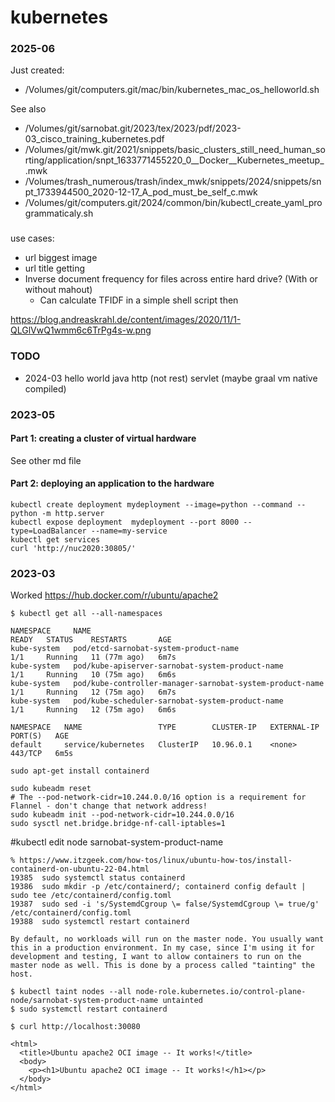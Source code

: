 # kubernetes


### 2025-06
Just created:
* /Volumes/git/computers.git/mac/bin/kubernetes_mac_os_helloworld.sh

See also
* /Volumes/git/sarnobat.git/2023/tex/2023/pdf/2023-03_cisco_training_kubernetes.pdf
* /Volumes/git/mwk.git/2021/snippets/basic_clusters_still_need_human_sorting/application/snpt_1633771455220_0__Docker__Kubernetes_meetup_.mwk
* /Volumes/trash_numerous/trash/index_mwk/snippets/2024/snippets/snpt_1733944500_2020-12-17_A_pod_must_be_self_c.mwk
* /Volumes/git/computers.git/2024/common/bin/kubectl_create_yaml_programmaticaly.sh


### 
use cases: 
* url biggest image
* url title getting
* Inverse document frequency for files across entire hard drive? (With or without mahout)
    * Can calculate TFIDF in a simple shell script then 

https://blog.andreaskrahl.de/content/images/2020/11/1-QLGlVwQ1wmm6c6TrPg4s-w.png

### TODO
* 2024-03 hello world java http (not rest) servlet (maybe graal vm native compiled)

### 2023-05

#### Part 1: creating a cluster of virtual hardware
See other md file

#### Part 2: deploying an application to the hardware
```
kubectl create deployment mydeployment --image=python --command -- python -m http.server
kubectl expose deployment  mydeployment --port 8000 --type=LoadBalancer --name=my-service
kubectl get services
curl 'http://nuc2020:30805/'
```
### 2023-03
Worked
https://hub.docker.com/r/ubuntu/apache2

	$ kubectl get all --all-namespaces

	NAMESPACE     NAME                                                       READY   STATUS    RESTARTS       AGE
	kube-system   pod/etcd-sarnobat-system-product-name                      1/1     Running   11 (77m ago)   6m7s
	kube-system   pod/kube-apiserver-sarnobat-system-product-name            1/1     Running   10 (75m ago)   6m6s
	kube-system   pod/kube-controller-manager-sarnobat-system-product-name   1/1     Running   12 (75m ago)   6m7s
	kube-system   pod/kube-scheduler-sarnobat-system-product-name            1/1     Running   12 (75m ago)   6m6s

	NAMESPACE   NAME                 TYPE        CLUSTER-IP   EXTERNAL-IP   PORT(S)   AGE
	default     service/kubernetes   ClusterIP   10.96.0.1    <none>        443/TCP   6m5s

	sudo apt-get install containerd

	sudo kubeadm reset
	# The --pod-network-cidr=10.244.0.0/16 option is a requirement for Flannel - don't change that network address!
	sudo kubeadm init --pod-network-cidr=10.244.0.0/16
	sudo sysctl net.bridge.bridge-nf-call-iptables=1
#kubectl edit node sarnobat-system-product-name

	% https://www.itzgeek.com/how-tos/linux/ubuntu-how-tos/install-containerd-on-ubuntu-22-04.html	
	19385  sudo systemctl status containerd
	19386  sudo mkdir -p /etc/containerd/; containerd config default | sudo tee /etc/containerd/config.toml
	19387  sudo sed -i 's/SystemdCgroup \= false/SystemdCgroup \= true/g' /etc/containerd/config.toml
	19388  sudo systemctl restart containerd

	By default, no workloads will run on the master node. You usually want this in a production environment. In my case, since I'm using it for development and testing, I want to allow containers to run on the master node as well. This is done by a process called "tainting" the host.	

	$ kubectl taint nodes --all node-role.kubernetes.io/control-plane-
	node/sarnobat-system-product-name untainted
	$ sudo systemctl restart containerd

	$ curl http://localhost:30080

	<html>
	  <title>Ubuntu apache2 OCI image -- It works!</title>
	  <body>
		<p><h1>Ubuntu apache2 OCI image -- It works!</h1></p>
	  </body>
	</html>
	
